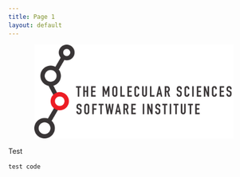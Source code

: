 ```yaml
---
title: Page 1
layout: default
---
```


<center><img src="images/molssi_main_horizontal.png" alt="MolSSI Logo" width="400"></center>

Test

```
test code
```